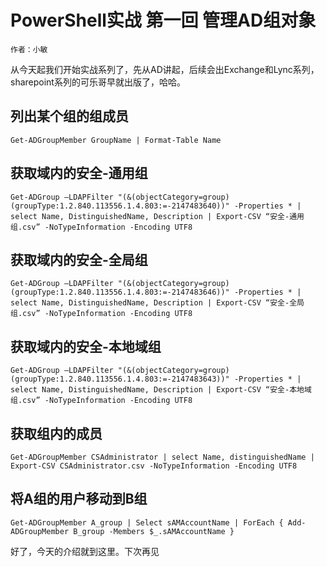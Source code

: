 # PowerShell实战 第一回 管理AD组对象
    作者：小敏

从今天起我们开始实战系列了，先从AD讲起，后续会出Exchange和Lync系列，sharepoint系列的可乐哥早就出版了，哈哈。


## 列出某个组的组成员

`Get-ADGroupMember GroupName | Format-Table Name`

## 获取域内的安全-通用组

`Get-ADGroup –LDAPFilter "(&(objectCategory=group)(groupType:1.2.840.113556.1.4.803:=-2147483640))" -Properties * | select Name, DistinguishedName, Description | Export-CSV “安全-通用组.csv” -NoTypeInformation -Encoding UTF8`

## 获取域内的安全-全局组

`Get-ADGroup –LDAPFilter "(&(objectCategory=group)(groupType:1.2.840.113556.1.4.803:=-2147483646))" -Properties * | select Name, DistinguishedName, Description | Export-CSV “安全-全局组.csv” -NoTypeInformation -Encoding UTF8`

## 获取域内的安全-本地域组

`Get-ADGroup –LDAPFilter "(&(objectCategory=group)(groupType:1.2.840.113556.1.4.803:=-2147483643))" -Properties * | select Name, DistinguishedName, Description | Export-CSV “安全-本地域组.csv” -NoTypeInformation -Encoding UTF8`

## 获取组内的成员
`Get-ADGroupMember CSAdministrator | select Name, distinguishedName | Export-CSV CSAdministrator.csv -NoTypeInformation -Encoding UTF8`

## 将A组的用户移动到B组

`Get-ADGroupMember A_group | Select sAMAccountName | ForEach { Add-ADGroupMember B_group -Members $_.sAMAccountName }`

好了，今天的介绍就到这里。下次再见
